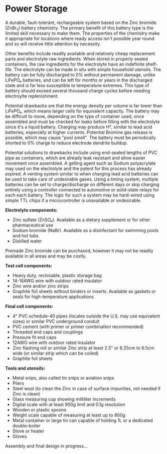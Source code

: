 # Power Storage

A durable, fault-tolerant, rechargeable system based on the Zinc bromide (ZnBr₂) battery chemistry. The primary benefit of this battery type is the limited skill necessary to make them. The properties of the chemistry make it appropriate for locations where ready access isn't possible year round and so will receive little attention by necessity.

Other benefits include readily available and relatively cheap replacement parts and electrolyte raw ingredients. When stored in properly sealed containers, the raw ingredients for the electrolyte have an indefinite shelf-life. The electrolyte can be made in situ with simple household utensils. The battery can be fully discharged to 0% without permanent damage, unlike LiFePO₄ batteries, and can be left for months or years in the discharged state and is far less susceptible to temperature extremes. This type of battery should exceed several thousand charge cycles before needing electroylte replenishment.

Potential drawbacks are that the energy density per volume is far lower than LiFePO₄, which means larger cells for equivalent capacity. The battery may be difficult to move, depending on the type of container used, once assembled and must be checked for leaks before filling with the electrolyte since it's a liquid battery. Charging may produce H², similar to lead acid batteries, especially at higher currents. Potential Bromine gas release is possible, which may cause "pool smell". The battery must be periodically shorted to 0% charge to reduce electrode dendrite buildup.

Potential solutions to drawbacks include using end-sealed lengths of PVC pipe as containers, which are already leak resistant and allow easier movement once assembled. A gelling agent such as Sodium polyacrylate may used on the electrolyte and the patent for this process has already expired. A venting system similar to when charging lead acid batteries can be used to take care of undesirable gases. Using a timing system, multiple batteries can be set to charge/discharge on different days or skip charging entirely using a controller connected to automotive or solid-state relays for each each battery. The logic for such a system may be hard-wired using simple TTL chips if a microcontroller is unavailable or undesirable.

**Electrolyte components:**
* Zinc sulfate (ZnSO₄). Available as a dietary supplement or for other pharmaceutical use
* Sodium bromide (NaBr). Available as a disinfectant for swimming pools and hot tubs
* Distilled water

Premade Zinc bromide can be purchased, however it may not be readily available in all areas and may be costly.

**Test cell components:**
* Heavy duty, reclosable, plastic storage bag
* 14-16AWG wire with outdoor rated insulator
* Zinc wire and/or zinc strips
* Graphite foil sheets without binders or inserts. Available as gaskets or seals for high-temperature applications

**Final cell components:**
* 4" PVC schedule-40 pipes (locales outside the U.S. may use equivalent sizes) or similar PVC underground conduit
* PVC cement (with primer or primer combination recommended)
* Threaded end caps and couplings
* Pressure fit end caps
* 12AWG wire with outdoor rated insulator
* Zinc flashing roll or similar Zinc strip at least 2.5" or 6.25cm to 6.5cm wide (or similar strip which can be coiled)
* Graphite foil sheets

**Tools and utensils:**
* Metal snips, also called tin snips or aviation snips
* Pliers
* Steel wool (to clean the Zinc in case of surface impurities, not needed if Zinc is clean)
* Glass measuring cup showing milliliter increments
* Digital scale with at least 900g limit and 0.1g resolution
* Wooden or plastic spoons
* Weight scale capable of measuring at least up to 800g
* Metal container or large tin can capable of holding 1L or a dedicated double-boiler
* Stove or heater
* Gloves

Assembly and final design in progress...


